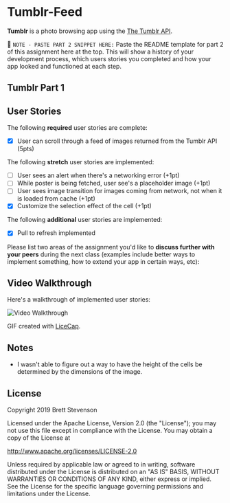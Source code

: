 # Tumblr-Feed  

**Tumblr** is a photo browsing app using the [The Tumblr API](https://www.tumblr.com/docs/en/api/v2#posts).  

📝 `NOTE - PASTE PART 2 SNIPPET HERE:` Paste the README template for part 2 of this assignment here at the top. This will show a history of your development process, which users stories you completed and how your app looked and functioned at each step.  


## Tumblr Part 1  

## User Stories  

The following **required** user stories are complete:  

  - [x] User can scroll through a feed of images returned from the Tumblr API (5pts)  

The following **stretch** user stories are implemented:  

  - [ ] User sees an alert when there's a networking error (+1pt)  
  - [ ] While poster is being fetched, user see's a placeholder image (+1pt)  
  - [ ] User sees image transition for images coming from network, not when it is loaded from cache (+1pt)  
  - [x] Customize the selection effect of the cell (+1pt)  

The following **additional** user stories are implemented:  

  - [x] Pull to refresh implemented  

Please list two areas of the assignment you'd like to **discuss further with your peers** during the next class (examples include better ways to implement something, how to extend your app in certain ways, etc):


## Video Walkthrough  

Here's a walkthrough of implemented user stories:  

<img src='X' title='Video Walkthrough' width='' alt='Video Walkthrough'/>

GIF created with [LiceCap](http://www.cockos.com/licecap/).  

## Notes  

  - I wasn't able to figure out a way to have the height of the cells be determined by the dimensions of the image.
  

## License  

Copyright 2019 Brett Stevenson  

Licensed under the Apache License, Version 2.0 (the "License");
you may not use this file except in compliance with the License.
You may obtain a copy of the License at

http://www.apache.org/licenses/LICENSE-2.0

Unless required by applicable law or agreed to in writing, software
distributed under the License is distributed on an "AS IS" BASIS,
WITHOUT WARRANTIES OR CONDITIONS OF ANY KIND, either express or implied.
See the License for the specific language governing permissions and
limitations under the License.